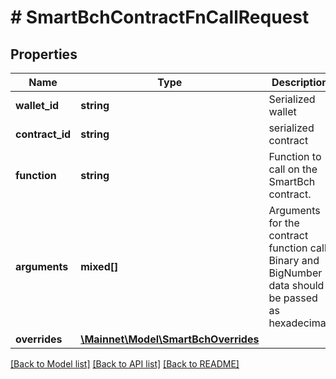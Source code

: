 # # SmartBchContractFnCallRequest

## Properties

Name | Type | Description | Notes
------------ | ------------- | ------------- | -------------
**wallet_id** | **string** | Serialized wallet | [optional] 
**contract_id** | **string** | serialized contract | 
**function** | **string** | Function to call on the SmartBch contract. | 
**arguments** | **mixed[]** | Arguments for the contract function call. Binary and BigNumber data should be passed as hexadecimal. | [optional] 
**overrides** | [**\Mainnet\Model\SmartBchOverrides**](SmartBchOverrides.md) |  | [optional] 

[[Back to Model list]](../../README.md#documentation-for-models) [[Back to API list]](../../README.md#documentation-for-api-endpoints) [[Back to README]](../../README.md)


